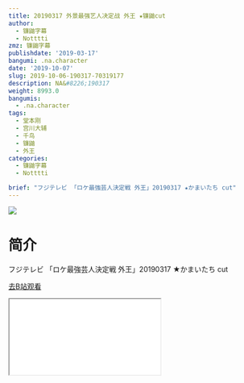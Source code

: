 ```yaml
---
title: 20190317 外景最强艺人决定战 外王 ★镰鼬cut
author:
  - 镰鼬字幕
  - Notttti
zmz: 镰鼬字幕
publishdate: '2019-03-17'
bangumi: .na.character
date: '2019-10-07'
slug: 2019-10-06-190317-70319177
description: NA&#8226;190317
weight: 8993.0
bangumis:
  - .na.character
tags:
  - 堂本刚
  - 宫川大辅
  - 千鸟
  - 镰鼬
  - 外王
categories:
  - 镰鼬字幕
  - Notttti

brief: "フジテレビ 「ロケ最強芸人決定戦 外王」20190317 ★かまいたち cut"
---
```

![](https://raw.githubusercontent.com/tcgriffith/owaraisite/master/static/tmpimg/668b21e5cdb1ee05c442e0b5afff36474c85eae8.jpg.480.jpg)
# 简介  
フジテレビ
「ロケ最強芸人決定戦 外王」20190317 ★かまいたち cut  

[去B站观看](https://www.bilibili.com/video/av70319177/)
<div class ="resp-container"><iframe class="testiframe" src="//player.bilibili.com/player.html?aid=70319177"", scrolling="no", allowfullscreen="true" > </iframe></div> 
